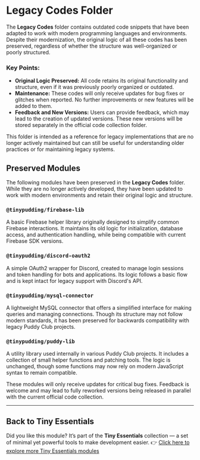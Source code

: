 # Legacy Codes Folder

The **Legacy Codes** folder contains outdated code snippets that have been adapted to work with modern programming languages and environments. Despite their modernization, the original logic of all these codes has been preserved, regardless of whether the structure was well-organized or poorly structured.

### Key Points:
- **Original Logic Preserved:** All code retains its original functionality and structure, even if it was previously poorly organized or outdated.
- **Maintenance:** These codes will only receive updates for bug fixes or glitches when reported. No further improvements or new features will be added to them.
- **Feedback and New Versions:** Users can provide feedback, which may lead to the creation of updated versions. These new versions will be stored separately in the official code collection folder.

This folder is intended as a reference for legacy implementations that are no longer actively maintained but can still be useful for understanding older practices or for maintaining legacy systems.

## Preserved Modules

The following modules have been preserved in the **Legacy Codes** folder. While they are no longer actively developed, they have been updated to work with modern environments and retain their original logic and structure.

### `@tinypudding/firebase-lib`
A basic Firebase helper library originally designed to simplify common Firebase interactions. It maintains its old logic for initialization, database access, and authentication handling, while being compatible with current Firebase SDK versions.

### `@tinypudding/discord-oauth2`
A simple OAuth2 wrapper for Discord, created to manage login sessions and token handling for bots and applications. Its logic follows a basic flow and is kept intact for legacy support with Discord's API.

### `@tinypudding/mysql-connector`
A lightweight MySQL connector that offers a simplified interface for making queries and managing connections. Though its structure may not follow modern standards, it has been preserved for backwards compatibility with legacy Puddy Club projects.

### `@tinypudding/puddy-lib`
A utility library used internally in various Puddy Club projects. It includes a collection of small helper functions and patching tools. The logic is unchanged, though some functions may now rely on modern JavaScript syntax to remain compatible.

These modules will only receive updates for critical bug fixes. Feedback is welcome and may lead to fully reworked versions being released in parallel with the current official code collection.

---

## Back to Tiny Essentials

Did you like this module? It’s part of the **Tiny Essentials** collection — a set of minimal yet powerful tools to make development easier.
👉 [Click here to explore more Tiny Essentials modules](https://github.com/JasminDreasond/Tiny-Essentials)
